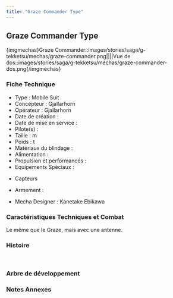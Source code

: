 ```yaml
---
title: "Graze Commander Type"
---
```


Graze Commander Type
--------------------


{imgmechas}Graze Commander::images/stories/saga/g-tekketsu/mechas/graze-commander.png||||Vue de dos::images/stories/saga/g-tekketsu/mechas/graze-commander-dos.png{/imgmechas}


### Fiche Technique


- Type : Mobile Suit   
- Concepteur : Gjallarhorn   
- Opérateur : Gjallarhorn   
- Date de création :   
- Date de mise en service :   
- Pilote(s) :   
- Taille : m   
- Poids : t   
- Matériaux du blindage :   
- Alimentation :   
- Propulsion et performances :   
- Equipements Spéciaux :


* Capteurs


- Armement :


- Mecha Designer : Kanetake Ebikawa


### Caractéristiques Techniques et Combat


Le même que le Graze, mais avec une antenne.


### Histoire


 


### Arbre de développement


### Notes Annexes

